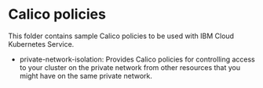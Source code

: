 # Calico policies

This folder contains sample Calico policies to be used with IBM Cloud Kubernetes Service.
- private-network-isolation: Provides Calico policies for controlling access to your cluster on the private network from other resources that you might have on the same private network.
